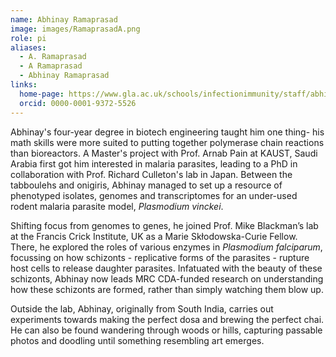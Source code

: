 ```yaml
---
name: Abhinay Ramaprasad
image: images/RamaprasadA.png
role: pi
aliases:
  - A. Ramaprasad
  - A Ramaprasad
  - Abhinay Ramaprasad
links:
  home-page: https://www.gla.ac.uk/schools/infectionimmunity/staff/abhinayramaprasad/
  orcid: 0000-0001-9372-5526
---
```


Abhinay's four-year degree in biotech engineering taught him one thing- his math skills were more suited to putting together polymerase chain reactions than bioreactors. A Master's project with Prof. Arnab Pain at KAUST, Saudi Arabia first got him interested in malaria parasites, leading to a PhD in collaboration with Prof. Richard Culleton's lab in Japan. Between the tabboulehs and onigiris, Abhinay managed to set up a resource of phenotyped isolates, genomes and transcriptomes for an under-used rodent malaria parasite model, *Plasmodium vinckei*. 

Shifting focus from genomes to genes, he joined Prof. Mike Blackman’s lab at the Francis Crick Institute, UK as a Marie Skłodowska-Curie Fellow. There, he explored the roles of various enzymes in *Plasmodium falciparum*, focussing on how schizonts - replicative forms of the parasites - rupture host cells to release daughter parasites. Infatuated with the beauty of these schizonts, Abhinay now leads MRC CDA-funded research on understanding how these schizonts are formed, rather than simply watching them blow up.

Outside the lab, Abhinay, originally from South India, carries out experiments towards making the perfect dosa and brewing the perfect chai. He can also be found wandering through woods or hills, capturing passable photos and doodling until something resembling art emerges. 


